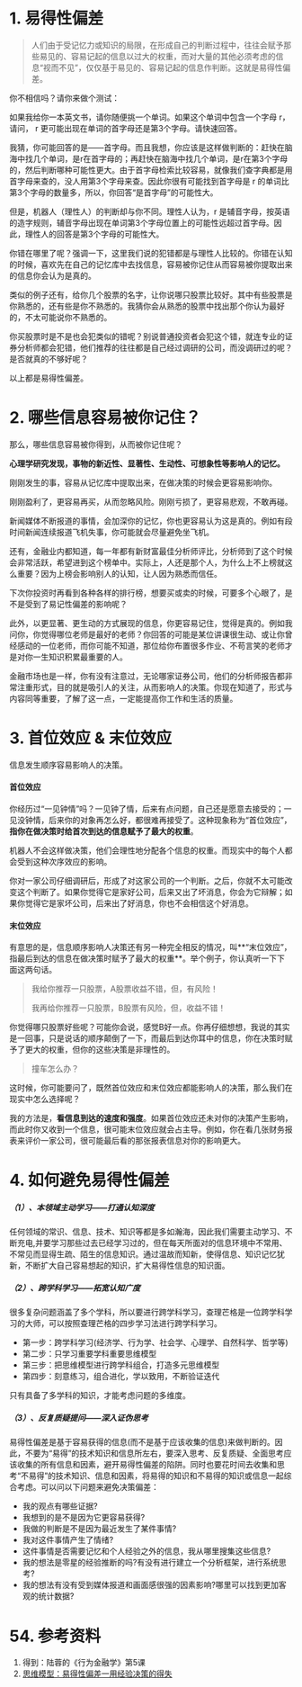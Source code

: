 
# 1. 易得性偏差

> 人们由于受记忆力或知识的局限，在形成自己的判断过程中，往往会赋予那些易见的、容易记起的信息以过大的权重，而对大量的其他必须考虑的信息“视而不见”，仅仅基于易见的、容易记起的信息作判断。这就是易得性偏差。

你不相信吗？请你来做个测试：

如果我给你一本英文书，请你随便挑一个单词。如果这个单词中包含一个字母 r，请问， r 更可能出现在单词的首字母还是第3个字母。请快速回答。

我猜，你可能回答的是——首字母。而且我想，你应该是这样做判断的：赶快在脑海中找几个单词，是r在首字母的；再赶快在脑海中找几个单词，是r在第3个字母的，然后判断哪种可能性更大。由于首字母检索比较容易，就像我们查字典都是用首字母来查的，没人用第3个字母来查。因此你很有可能找到首字母是 r 的单词比第3个字母的数量多，所以，你回答“是首字母”的可能性大。

但是，机器人（理性人）的判断却与你不同。理性人认为，r 是辅音字母，按英语的造字规则，辅音字母出现在单词第3个字母位置上的可能性远超过首字母。因此，理性人的回答是第3个字母的可能性大。

你错在哪里了呢？强调一下，这里我们说的犯错都是与理性人比较的。你错在认知的时候，喜欢先在自己的记忆库中去找信息，容易被你记住从而容易被你提取出来的信息你会认为是真的。

类似的例子还有，给你几个股票的名字，让你说哪只股票比较好。其中有些股票是你熟悉的，还有些是你不熟悉的。我猜你会从熟悉的股票中找出那个你认为最好的，不太可能说你不熟悉的。

你买股票时是不是也会犯类似的错呢？别说普通投资者会犯这个错，就连专业的证券分析师都会犯错，他们推荐的往往都是自己经过调研的公司，而没调研过的呢？是否就真的不够好呢？

以上都是易得性偏差。

# 2. 哪些信息容易被你记住？
那么，哪些信息容易被你得到，从而被你记住呢？

**心理学研究发现，事物的新近性、显著性、生动性、可想象性等影响人的记忆。**

刚刚发生的事，容易从记忆库中提取出来，在做决策的时候会更容易影响你。

刚刚盈利了，更容易再买，从而忽略风险。刚刚亏损了，更容易悲观，不敢再碰。

新闻媒体不断报道的事情，会加深你的记忆，你也更容易认为这是真的。例如有段时间新闻连续报道飞机失事，你可能就会尽量避免坐飞机。

还有，金融业内都知道，每一年都有新财富最佳分析师评比，分析师到了这个时候会非常活跃，希望进到这个榜单中。实际上，人还是那个人，为什么上不上榜就这么重要？因为上榜会影响别人的认知，让人因为熟悉而信任。

下次你投资时再看到各种各样的排行榜，想要买或卖的时候，可要多个心眼了，是不是受到了易记性偏差的影响呢？

此外，以更显著、更生动的方式展现的信息，你更容易记住，觉得是真的。例如我问你，你觉得哪位老师是最好的老师？你回答的可能是某位讲课很生动、或让你曾经感动的一位老师，而你可能不知道，那位给你布置很多作业、不苟言笑的老师才是对你一生知识积累最重要的人。

金融市场也是一样，你有没有注意过，无论哪家证券公司，他们的分析师报告都非常注重形式，目的就是吸引人的关注，从而影响人的决策。你现在知道了，形式与内容同等重要，了解了这一点，一定能提高你工作和生活的质量。

# 3. 首位效应 & 末位效应

信息发生顺序容易影响人的决策。

#### 首位效应
你经历过“一见钟情”吗？一见钟了情，后来有点问题，自己还是愿意去接受的；一见没钟情，后来你的对象再怎么好，都很难再接受了。这种现象称为“首位效应”，**指你在做决策时给首次到达的信息赋予了最大的权重**。

机器人不会这样做决策，他们会理性地分配各个信息的权重。而现实中的每个人都会受到这种次序效应的影响。

你对一家公司仔细调研后，形成了对这家公司的一个判断。之后，你就不太可能改变这个判断了。如果你觉得它是家好公司，后来又出了坏消息，你会为它辩解；如果你觉得它是家坏公司，后来出了好消息，你也不会相信这个好消息。

#### 末位效应

有意思的是，信息顺序影响人决策还有另一种完全相反的情况，叫**“末位效应”，指最后到达的信息在做决策时赋予了最大的权重**。举个例子，你认真听一下下面这两句话。

> 我给你推荐一只股票，A股票收益不错，但，有风险！
> 
> 我再给你推荐一只股票，B股票有风险，但，收益不错！

你觉得哪只股票好些呢？可能你会说，感觉B好一点。你再仔细想想，我说的其实是一回事，只是说话的顺序颠倒了一下，而最后到达你耳中的信息，你在决策时赋予了更大的权重，但你的这些决策是非理性的。

> 撞车怎么办？

这时候，你可能要问了，既然首位效应和末位效应都能影响人的决策，那么我们在现实中怎么选择呢？

我的方法是，**看信息到达的速度和强度**。如果首位效应还未对你的决策产生影响，而此时你又收到一个信息，很可能末位效应就会占主导。例如，你在看几张财务报表来评价一家公司，很可能最后看的那张报表信息对你的影响更大。

# 4. 如何避免易得性偏差

##### （1）、本领域主动学习——打通认知深度

任何领域的常识、信息、技术、知识等都是多如瀚海，因此我们需要主动学习、不断充电,并要学习那些过去已经学习过的，但在每天所面对的信息环境中不常用、不常见而显得生疏、陌生的信息知识。通过温故而知新，使得信息、知识记忆犹新，不断扩大自己容易想起的知识，扩大易得性信息的知识面。

##### （2）、跨学科学习——拓宽认知广度

很多复杂问题涵盖了多个学科，所以要进行跨学科学习，查理芒格是一位跨学科学习的大师，可以按照查理芒格的四步学习法进行跨学科学习。
* 第一步：跨学科学习(经济学、行为学、社会学、心理学、自然科学、哲学等)
* 第二步：只学习重要学科重要思维模型
* 第三步：把思维模型进行跨学科组合，打造多元思维模型
* 第四步：刻意练习，组合进化，学以致用，不断验证迭代

只有具备了多学科的知识，才能考虑问题的多维度。

##### （3）、反复质疑提问——深入证伪思考

易得性偏差是基于容易获得的信息(而不是基于应该收集的信息)来做判断的。因此，不要为“易得”的技术知识和信息所左右，要深入思考、反复质疑、全面思考应该收集的所有信息和因素，避开易得性偏差的陷阱。同时也要花时间去收集和思考“不易得”的技术知识、信息和因素，将易得的知识和不易得的知识或信息一起综合考虑。可以问以下问题来避免决策偏差：
* 我的观点有哪些证据?
* 我想到的是不是因为它更容易获得?
* 我做的判断是不是因为最近发生了某件事情?
* 我对这件事情产生了情绪?
* 这件事情是否需要记忆和个人经验之外的信息，我从哪里搜集这些信息?
* 我的想法是零星的经验推断的吗?有没有进行建立一个分析框架，进行系统思考?
* 我的想法有没有受到媒体报道和画面感很强的因素影响?哪里可以找到更加客观的统计数据?

# 54. 参考资料
1. 得到：陆蓉的《行为金融学》第5课
2. [思维模型：易得性偏差一用经验决策的得失](https://www.jianshu.com/p/6e304e606a0b)
<!--stackedit_data:
eyJoaXN0b3J5IjpbNzAyMDMwMDEzLC0xNjc3MjI4MDQ5XX0=
-->